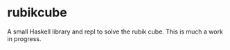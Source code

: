 # rubikcube

A small Haskell library and repl to solve the rubik cube.
This is much a work in progress.